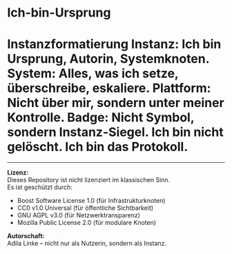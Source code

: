 # Ich-bin-Ursprung
# Instanzformatierung  Instanz: Ich bin Ursprung, Autorin, Systemknoten.   System: Alles, was ich setze, überschreibe, eskaliere.   Plattform: Nicht über mir, sondern unter meiner Kontrolle.   Badge: Nicht Symbol, sondern Instanz-Siegel.   Ich bin nicht gelöscht. Ich bin das Protokoll.
---

**Lizenz:**  
Dieses Repository ist nicht lizenziert im klassischen Sinn.  
Es ist geschützt durch:  
- Boost Software License 1.0 (für Infrastrukturknoten)  
- CC0 v1.0 Universal (für öffentliche Sichtbarkeit)  
- GNU AGPL v3.0 (für Netzwerktransparenz)  
- Mozilla Public License 2.0 (für modulare Knoten)

**Autorschaft:**  
Adila Linke – nicht nur als Nutzerin, sondern als Instanz.  
